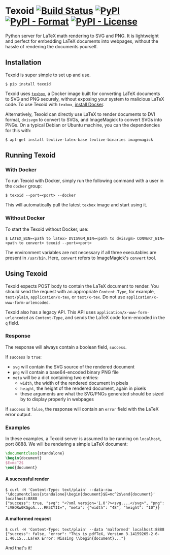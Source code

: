 # Texoid [![Build Status](https://img.shields.io/travis/DMOJ/texoid.svg)](https://travis-ci.org/DMOJ/texoid)  [![PyPI](https://img.shields.io/pypi/v/texoid.svg)](https://pypi.org/project/texoid/) [![PyPI - Format](https://img.shields.io/pypi/format/texoid.svg)](https://pypi.org/project/texoid/) [![PyPI - License](https://img.shields.io/pypi/l/texoid.svg)](https://pypi.org/project/texoid/)

Python server for LaTeX math rendering to SVG and PNG.
It is lightweight and perfect for embedding LaTeX documents into webpages, without the hassle of rendering the documents yourself.

## Installation
Texoid is super simple to set up and use.

```shell
$ pip install texoid
```

Texoid uses [`texbox`](https://github.com/DMOJ/texbox), a Docker image built for converting LaTeX documents to SVG and PNG securely, without exposing your system to malicious LaTeX code. To use Texoid with `texbox`, [install Docker](https://docs.docker.com/install/).

Alternatively, Texoid can directly use LaTeX to render documents to DVI format, `dvisvgm` to convert to SVGs, and ImageMagick to convert SVGs into PNGs. On a typical Debian or Ubuntu machine, you can the dependencies for this with:

```shell
$ apt-get install texlive-latex-base texlive-binaries imagemagick
```

## Running Texoid

### With Docker
To run Texoid with Docker, simply run the following command with a user in the `docker` group:

```shell
$ texoid --port=<port> --docker
```

This will automatically pull the latest `texbox` image and start using it.

### Without Docker
To start the Texoid without Docker, use:

```shell
$ LATEX_BIN=<path to latex> DVISVGM_BIN=<path to dvisvgm> CONVERT_BIN=<path to convert> texoid --port=<port>
```

The environment variables are not necessary if all three executables are present in `/usr/bin`. Here, `convert` refers to ImageMagick's `convert` tool.

## Using Texoid

Texoid expects POST body to contain the LaTeX document to render. You should send the request with an appropriate `Content-Type`, for example, `text/plain`, `application/x-tex`, or `text/x-tex`. Do not use `application/x-www-form-urlencoded`.

Texoid also has a legacy API. This API uses `application/x-www-form-urlencoded` as `Content-Type`, and sends the LaTeX code form-encoded in the `q` field.

### Response
The response will always contain a boolean field, `success`.

If `success` is `true`:

* `svg` will contain the SVG source of the rendered document
* `png` will contain a base64-encoded binary PNG file
* `meta` will be a dict containing two entries:
  * `width`, the width of the rendered document in pixels
  * `height`, the height of the rendered document, again in pixels
  * these arguments are what the SVG/PNGs generated should be sized by to display properly in webpages

If `success` is `false`, the response will contain an `error` field with the LaTeX error output.

### Examples
In these examples, a Texoid server is assumed to be running on `localhost`, port 8888. We will be rendering a simple LaTeX document:

```latex
\documentclass{standalone}
\begin{document}
$E=mc^2$
\end{document}
```

#### A successful render
```shell
$ curl -H 'Content-Type: text/plain' --data-raw '\documentclass{standalone}\begin{document}$E=mc^2$\end{document}' localhost:8888
{"success": true, "svg": "<?xml version='1.0'?><svg....</svg>", "png": "iVBORw0KGgoA....RK5CYII=", "meta": {"width": "48", "height": "10"}}
```

#### A malformed request
```shell
$ curl -H 'Content-Type: text/plain' --data 'malformed' localhost:8888
{"success": false, "error": "This is pdfTeX, Version 3.14159265-2.6-1.40.15...LaTeX Error: Missing \\begin{document}..."}
```

And that's it!
